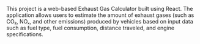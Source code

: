 This project is a web-based Exhaust Gas Calculator built using React. The application allows users to estimate the amount of exhaust gases (such as CO₂, NOₓ, and other emissions) produced by vehicles based on input data such as fuel type, fuel consumption, distance traveled, and engine specifications.
